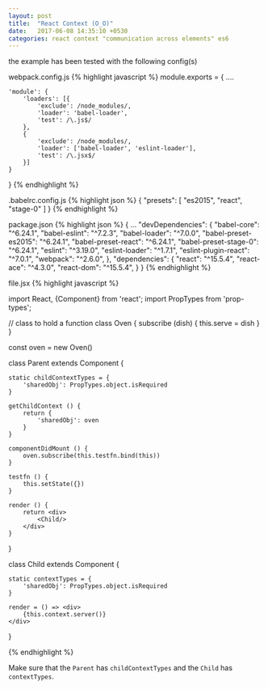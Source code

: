 ```yaml
---
layout: post
title:  "React Context (O_O)"
date:   2017-06-08 14:35:10 +0530
categories: react context "communication across elements" es6
---
```


the example has been tested with the following config(s)

webpack.config.js
{% highlight javascript %}
module.exports = {
    ....

    'module': {
        'loaders': [{
            'exclude': /node_modules/,
            'loader': 'babel-loader',
            'test': /\.js$/
        },
        {
            'exclude': /node_modules/,
            'loader': ['babel-loader', 'eslint-loader'],
            'test': /\.jsx$/
        }]
    }
}
{% endhighlight %}


.babelrc.config.js
{% highlight json %}
{
    "presets": [
        "es2015", "react", "stage-0"
    ]
}
{% endhighlight %}

package.json
{% highlight json %}
{
    ...
    "devDependencies": {
        "babel-core": "^6.24.1",
        "babel-eslint": "^7.2.3",
        "babel-loader": "^7.0.0",
        "babel-preset-es2015": "^6.24.1",
        "babel-preset-react": "^6.24.1",
        "babel-preset-stage-0": "^6.24.1",
        "eslint": "^3.19.0",
        "eslint-loader": "^1.7.1",
        "eslint-plugin-react": "^7.0.1",
        "webpack": "^2.6.0",
    },
    "dependencies": {
        "react": "^15.5.4",
        "react-ace": "^4.3.0",
        "react-dom": "^15.5.4",
    }
}
{% endhighlight %}


file.jsx
{% highlight javascript %}

import React, {Component} from 'react';
import PropTypes from 'prop-types';

// class to hold a function
class Oven {
    subscribe (dish) {
        this.serve = dish
    }
}

const oven = new Oven()

class Parent extends Component {

    static childContextTypes = {
        'sharedObj': PropTypes.object.isRequired
    }

    getChildContext () {
        return {
            'sharedObj': oven
        }
    }

    componentDidMount () {
        oven.subscribe(this.testfn.bind(this))
    }

    testfn () {
        this.setState({})
    }

    render () {
        return <div>
            <Child/>
        </div>
    }
}

class Child extends Component {

    static contextTypes = {
        'sharedObj': PropTypes.object.isRequired
    }

    render = () => <div>
        {this.context.server()}
    </div>
}

{% endhighlight %}

Make sure that the `Parent` has `childContextTypes` and the `Child` has `contextTypes`.
